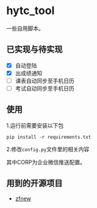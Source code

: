 # hytc_tool

一些自用脚本。

## 已实现与待实现
* [x] 自动登陆
* [x] 出成绩通知
* [ ] 课表自动同步至手机日历
* [ ] 考试自动同步至手机日历

## 使用
1.运行前需要安装以下包
```
pip install -r requirements.txt
```

2.修改`config.py`文件里的相关内容

其中CORP为企业微信推送配置。


## 用到的开源项目

- [zfnew](https://github.com/NeroAsmarr/zfnew)
